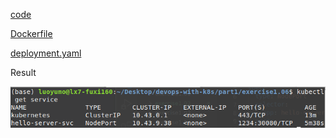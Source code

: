 [code](https://github.com/yumoL/devops-with-k8s/blob/master/part1/exercise1.06/index.js)

[Dockerfile](https://github.com/yumoL/devops-with-k8s/blob/master/part1/exercise1.06/Dockerfile)

[deployment.yaml](https://github.com/yumoL/devops-with-k8s/blob/master/part1/exercise1.06/manifests/deployment.yaml) 

Result

<img src="https://github.com/yumoL/devops-with-k8s/blob/master/part1/exercise1.06/ex1.06.png" />
